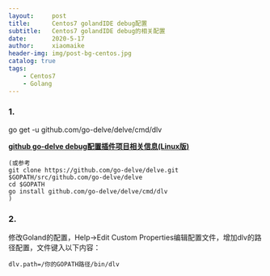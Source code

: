 ```yaml
---
layout:     post
title:      Centos7 golandIDE debug配置
subtitle:   Centos7 golandIDE debug的相关配置
date:       2020-5-17
author:     xiaomaike
header-img: img/post-bg-centos.jpg
catalog: true
tags:
    - Centos7
    - Golang
---
```


### 1.
go get -u github.com/go-delve/delve/cmd/dlv 

**[github go-delve debug配置插件项目相关信息(Linux版)](https://github.com/go-delve/delve/blob/master/Documentation/installation/linux/install.md)**

```
(或参考
git clone https://github.com/go-delve/delve.git $GOPATH/src/github.com/go-delve/delve
cd $GOPATH
go install github.com/go-delve/delve/cmd/dlv
)
```

### 2.
修改Goland的配置，Help->Edit Custom Properties编辑配置文件，增加dlv的路径配置，文件键入以下内容：
```
dlv.path=/你的GOPATH路径/bin/dlv
```